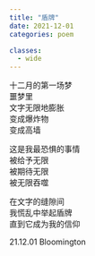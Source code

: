 ```yaml
---
title: "盾牌"
date: 2021-12-01
categories: poem

classes:
  - wide
---
```


十二月的第一场梦  
噩梦里  
文字无限地膨胀  
变成爆炸物  
变成高墙  

这是我最恐惧的事情  
被给予无限  
被期待无限  
被无限吞噬  

在文字的缝隙间  
我慌乱中举起盾牌  
直到它成为我的信仰  

21.12.01 Bloomington

